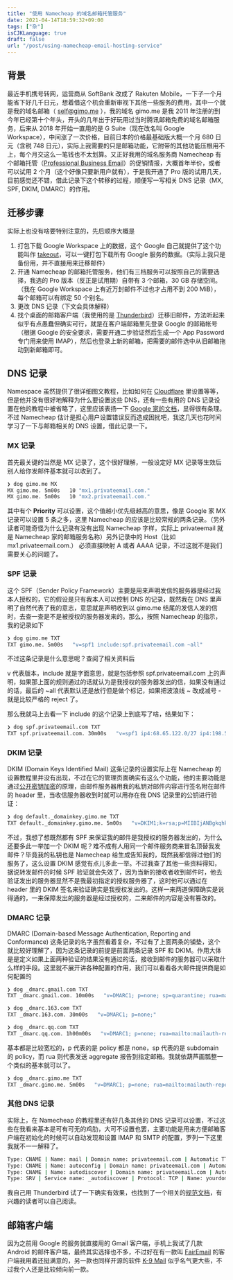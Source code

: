 ```yaml
---
title: "使用 Namecheap 的域名邮箱托管服务"
date: 2021-04-14T18:59:32+09:00
tags: ["杂"]
isCJKLanguage: true
draft: false
url: "/post/using-namecheap-email-hosting-service"
---
```


## 背景

最近手机携号转网，运营商从 SoftBank 改成了 Rakuten Mobile，一下子一个月能省下好几千日元，想着借这个机会重新审视下其他一些服务的费用，其中一个就是我的域名邮箱（ [self@gimo.me](mailto:self@gimo.me) ），我的域名 gimo.me 是我 2011 年注册的到今年已经第十个年头，开头的几年出于好玩用过当时腾讯邮箱免费的域名邮箱服务，后来从 2018 年开始一直用的是 G Suite（现在改名叫 Google Workspace），中间涨了一次价格，目前日本的价格最基础版大概一个月 680 日元（含税 748 日元），实际上我需要的只是邮箱功能，它附带的其他功能压根用不上，每个月交这么一笔钱也不太划算。又正好我用的域名服务商 Namecheap 有个邮箱托管（[Professional Business Email](https://www.namecheap.com/hosting/email/)）的促销情报，大概首年半价，或者可以试用 2 个月（这个好像只要新用户就有），于是我开通了 Pro 版的试用几天，目前感觉还不错，借此记录下这个转移的过程，顺便写一写相关 DNS 记录（MX, SPF, DKIM, DMARC）的作用。

<!--more-->

## 迁移步骤

实际上也没有啥要特别注意的，先后顺序大概是

1. 打包下载 Google Workspace 上的数据，这个 Google 自己就提供了这个功能叫作 [takeout](https://takeout.google.com/settings/takeout)，可以一键打包下载所有 Google 服务的数据。（实际上我只是备份用，并不直接用来迁移邮件）
2. 开通 Namecheap 的邮箱托管服务，他们有三档服务可以按照自己的需要选择，我选的 Pro 版本（反正是试用期）自带有 3 个邮箱，30 GB 存储空间。（我在 Google Workspace 上有近万封邮件不过也才占用不到 200 MiB），每个邮箱可以有绑定 50 个别名。
3. 更改 DNS 记录（下文会具体解释）
4. 找个桌面的邮箱客户端（我使用的是 [Thunderbird](https://www.thunderbird.net/)）迁移旧邮件，方法听起来似乎有点愚蠢但确实可行，就是在客户端邮箱里先登录 Google 的邮箱帐号（根据 Google 的安全要求，需要开通二步验证然后生成一个 App Password 专门用来使用 IMAP），然后也登录上新的邮箱，把需要的邮件选中从旧邮箱拖动到新邮箱即可。

## DNS 记录

Namespace 虽然提供了很详细图文教程，比如如何在 [Cloudflare](https://www.namecheap.com/support/knowledgebase/article.aspx/9967/2176/how-to-set-up-dns-records-for-namecheap-email-service-with-cloudflare-cpanel-and-private-email/) 里设置等等，但是他并没有很好地解释为什么要设置这些 DNS，还有一些有用的 DNS 记录设置在他的教程中被省略了，这里应该表扬一下 [Google 家的文档](https://support.google.com/a/answer/140034)，显得很有条理。不过 Namecheap 估计是担心用户设置错误反而造成困扰吧，我这几天也花时间学习了一下与邮箱相关的 DNS 设置，借此记录一下。

### MX 记录

首先最关键的当然是 MX 记录了，这个很好理解，一般设定好 MX 记录等生效后别人给你发邮件基本就可以收到了。

```bash
❯ dog gimo.me MX        
MX gimo.me. 5m00s   10 "mx1.privateemail.com."
MX gimo.me. 5m00s   10 "mx2.privateemail.com."
```

其中有个 **Priority** 可以设置，这个值越小优先级越高的意思，像是 Google 家 MX 记录可以设置 5 条之多，这里 Namecheap 的应该是比较常规的两条记录。（另外读者可能奇怪为什么记录有没有出现 Namecheap 字样，实际上 privateemail 就是 Namecheap 家的邮箱服务名称）另外记录中的 Host（比如 mx1.privateemail.com.） 必须直接映射 A 或者 AAAA 记录，不过这就不是我们需要关心的问题了。

### SPF 记录

这个 SPF（Sender Policy Framework）主要是用来声明发信的服务器是经过我本人授权的，它的假设是只有我本人可以控制 DNS 的记录，既然我在 DNS 里声明了自然代表了我的意志，意思就是声明收到以 gimo.me 结尾的发信人发的信时，去查一查是不是被授权的服务器发来的。那么，按照 Namecheap 的指示，我的记录如下

```bash
❯ dog gimo.me TXT
TXT gimo.me. 5m00s   "v=spf1 include:spf.privateemail.com ~all"
```

不过这条记录是什么意思呢？查阅了相关资料后

v 代表版本，include 就是字面意思，就是包括参照 spf.privateemail.com 上的声明，如果那上面的规则通过的话就认为是我授权的服务器发出的信，如果没有通过的话，最后的 ~all 代表默认还是放行但是做个标记，如果把波浪线 ~ 改成减号 - 就是比较严格的 reject 了。

那么我就马上去看一下 include 的这个记录上到底写了啥，结果如下：

```bash
❯ dog spf.privateemail.com TXT
TXT spf.privateemail.com. 30m00s   "v=spf1 ip4:68.65.122.0/27 ip4:198.54.122.32/27 ip4:198.54.127.64/27 ip4:198.54.127.32/27 ip4:198.54.118.192/27 ip4:198.54.122.96/27 ip4:198.54.127.96/27 include:fbrelay.privateemail.com include:se.privateemail.com ~all"
```

### DKIM 记录

DKIM (Domain Keys Identified Mail) 这条记录的设置实际上在 Namecheap 的设置教程里并没有出现，不过在它的管理页面确实有这么个功能，他的主要功能是通过[公开密钥加密](https://zh.wikipedia.org/wiki/%E5%85%AC%E5%BC%80%E5%AF%86%E9%92%A5%E5%8A%A0%E5%AF%86)的原理，由邮件服务器用我的私钥对邮件内容进行签名附在邮件的 header 里，当收信服务器收到时就可以用存在我 DNS 记录里的公钥进行验证：

```bash
❯ dog default._domainkey.gimo.me TXT
TXT default._domainkey.gimo.me. 5m00s   "v=DKIM1;k=rsa;p=MIIBIjANBgkqhkiG9w0BAQEFAAOCAQ8AMIIBCgKCAQEAqkiywqUshjuFyQpeCME01I3vi8Z7vR67k/4VSCfaWQJg6cjAfeOB3V8U8pNCI3884cx6PRhlqhMOW9g4zNLMVbREFqa4nRyg9Kmg8Qop87/Pk8Vc3IldzB5m5YlNJy+a/y1KxRC7gq0JTSKXiT7AEXCKXhU1LBiE9S7e1k7lmWQEDkVZJunFyVDVslUlNUFD6qsCWTLxTV6COEmYbMZxWgLAKX/AcYOzRtlYQKh5ZN/IX0JMPTJwhvj3xYQxVVhdjFWSInVIXENEaRcazskFazEHC3n2awk2YQ3L69PsqMd2qPvayh462CkDw54kfPfMbGXfxzxD0mVJxd5CxDX6pQIDAQAB"
```

不过，我想了想既然都有 SPF 来保证我的邮件是我授权的服务器发出的，为什么还要多此一举加一个 DKIM 呢？难不成有人用同一个邮件服务商来冒名顶替我发邮件？毕竟我的私钥也是 Namecheap 给生成告知我的，既然我都信得过他们的服务了，这么设置 DKIM 感觉有点儿多此一举。不过我查了其他一些资料得知，据说转发邮件的时候 SPF 验证就会失效了，因为当新的接收者收到邮件时，他去验证发出的服务器显然不是我最初指定的授权服务器了，这时他可以通过在 header 里的 DKIM 签名来验证确实是我授权发出的。这样一来两道保障确实是说得通的，一来保障发出的服务器是经过授权的，二来邮件的内容是没有篡改的。

### DMARC 记录

DMARC (Domain-based Message Authentication, Reporting and Conformance) 这条记录的名字虽然看着复杂，不过有了上面两条的铺垫，这个就比较好理解了，因为这条记录的前提是前面两条记录 SPF 和 DKIM。作用大体是是定义如果上面两种验证的结果没有通过的话，接收到邮件的服务器可以采取什么样的手段。这里就不展开讲各种配置的作用，我们可以看看各大邮件提供商是如何配置的

```bash
❯ dog _dmarc.gmail.com TXT
TXT _dmarc.gmail.com. 10m00s   "v=DMARC1; p=none; sp=quarantine; rua=mailto:mailauth-reports@google.com"

❯ dog _dmarc.163.com TXT             
TXT _dmarc.163.com. 30m00s   "v=DMARC1; p=none;"

❯ dog _dmarc.qq.com TXT 
TXT _dmarc.qq.com. 1h00m00s   "v=DMARC1; p=none; rua=mailto:mailauth-reports@qq.com"
```

基本都是比较宽松的，p 代表的是 policy 都是 none，sp 代表的是 subdomain 的 policy，而 rua 则代表发送 aggregate 报告到指定邮箱。我就依葫芦画瓢整一个类似的基本就可以了。

```bash
❯ dog _dmarc.gimo.me TXT  
TXT _dmarc.gimo.me. 5m00s   "v=DMARC1; p=none; rua=mailto:mailauth-reports@gimo.me"
```

### 其他 DNS 记录

实际上，在 Namecheap 的教程里还有好几条其他的 DNS 记录可以设置，不过这些在我看来基本是可有可无的鸡肋，大可不设置也罢，主要功能是用来方便邮箱客户端在初始化的时候可以自动发现和设置 IMAP 和 SMTP 的配置，罗列一下这里我就不一一解释了。

```bash
Type: CNAME | Name: mail | Domain name: privateemail.com | Automatic TTL
Type: CNAME | Name: autoconfig | Domain name: privateemail.com | Automatic TTL
Type: CNAME | Name: autodiscover | Domain name: privateemail.com | Automatic TTL
Type: SRV | Service name: _autodiscover | Protocol: TCP | Name: yourdomain.com | Priority: 0 | Weight: 0 | Port: 443 | Target: privateemail.com | Automatic TTL
```

我自己用 Thunderbird 试了一下确实有效果，也找到了一个相关的[规范文档](https://developer.mozilla.org/en-US/docs/Mozilla/Thunderbird/Autoconfiguration)，有兴趣的读者可以自己阅读。

## 邮箱客户端

因为之前用 Google 的服务就直接用的 Gmail 客户端，手机上我试了几款 Android 的邮件客户端，最终其实选择也不多，不过好在有一款叫 [FairEmail](https://email.faircode.eu/) 的客户端我用着还挺满意的，另一款也同样开源的软件 [K\-9 Mail](https://k9mail.app/) 似乎名气更大些，不过我个人还是比较倾向前一款。